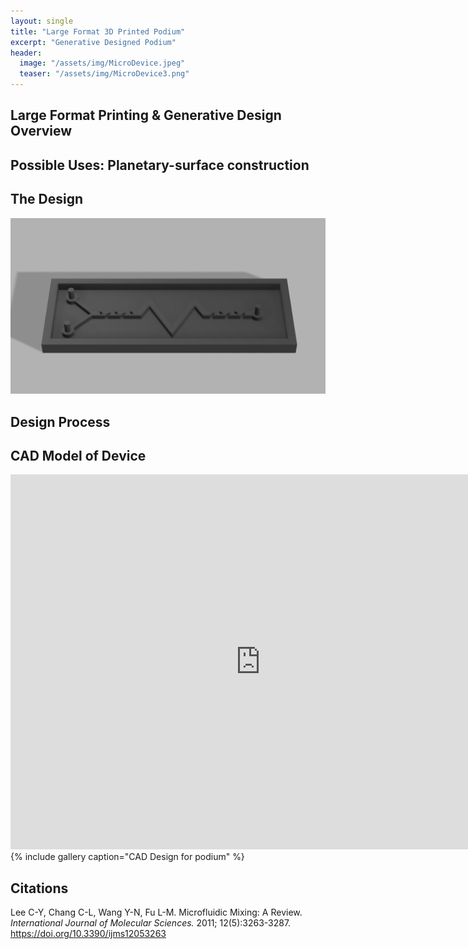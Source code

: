 ```yaml
---
layout: single
title: "Large Format 3D Printed Podium"
excerpt: "Generative Designed Podium"
header:
  image: "/assets/img/MicroDevice.jpeg"
  teaser: "/assets/img/MicroDevice3.png"
---
```


## Large Format Printing & Generative Design Overview


## Possible Uses: Planetary-surface construction


## The Design

<img src="/assets/img/MicroDevice3.png" alt="Parallelogram Microfluidic Mixer Design" style="width:800px;">

## Design Process


## CAD Model of Device

<iframe src="https://a360.co/41C5vZ7" width="800" height="600" allowfullscreen="true" webkitallowfullscreen="true" mozallowfullscreen="true" frameborder="0"></iframe>
{% include gallery caption="CAD Design for podium" %}

## Citations

Lee C-Y, Chang C-L, Wang Y-N, Fu L-M. Microfluidic Mixing: A Review. *International Journal of Molecular Sciences.*
2011; 12(5):3263-3287. https://doi.org/10.3390/ijms12053263
